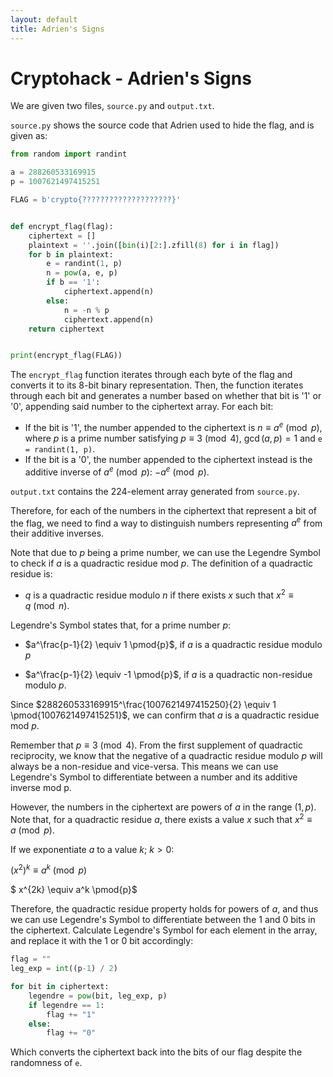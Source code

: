 ```yaml
---
layout: default
title: Adrien's Signs
---
```


# Cryptohack - Adrien's Signs
We are given two files, `source.py` and `output.txt`.

`source.py` shows the source code that Adrien used to hide the flag, and is given as:
```python
from random import randint

a = 288260533169915
p = 1007621497415251

FLAG = b'crypto{????????????????????}'


def encrypt_flag(flag):
    ciphertext = []
    plaintext = ''.join([bin(i)[2:].zfill(8) for i in flag])
    for b in plaintext:
        e = randint(1, p)
        n = pow(a, e, p)
        if b == '1':
            ciphertext.append(n)
        else:
            n = -n % p
            ciphertext.append(n)
    return ciphertext


print(encrypt_flag(FLAG))
```

The `encrypt_flag` function iterates through each byte of the flag and converts it to its 8-bit binary representation. Then, the function iterates through each bit and generates a number based on whether that bit is '1' or '0', appending said number to the ciphertext array. For each bit:

- If the bit is '1', the number appended to the ciphertext is $n \equiv a^e \pmod{p}$, where $p$ is a prime number satisfying $p \equiv 3 \pmod{4}$, $\gcd(a, p) = 1$ and `e = randint(1, p)`.
- If the bit is a '0', the number appended to the ciphertext instead is the additive inverse of $a^e \pmod{p}$: $-a^e \pmod{p}$.

`output.txt` contains the 224-element array generated from `source.py`.

Therefore, for each of the numbers in the ciphertext that represent a bit of the flag, we need to  find a way to distinguish numbers representing $a^e$ from their additive inverses.

Note that due to $p$ being a prime number, we can use the Legendre Symbol to check if $a$ is a quadractic residue mod $p$. The definition of a quadractic residue is:

- $q$ is a quadractic residue modulo $n$ if there exists $x$ such that $x^2 \equiv q \pmod{n}$.

Legendre's Symbol states that, for a prime number $p$:

- $a^\frac{p-1}{2} \equiv 1 \pmod{p}$, if $a$ is a quadractic residue modulo $p$

- $a^\frac{p-1}{2} \equiv -1 \pmod{p}$, if $a$ is a quadractic non-residue modulo $p$.

Since $288260533169915^\frac{1007621497415250}{2} \equiv 1 \pmod{1007621497415251}$, we can confirm that $a$ is a quadractic residue mod $p$.

Remember that $p \equiv 3 \pmod{4}$. From the first supplement of quadractic reciprocity, we know that the negative of a quadractic residue modulo $p$ will always be a non-residue and vice-versa. This means we can use Legendre's Symbol to differentiate between a number and its additive inverse mod p. 

However, the numbers in the ciphertext are powers of $a$ in the range $(1, p)$. 
Note that, for a quadractic residue $a$, there exists a value $x$ such that $x^2 \equiv a \pmod{p}$.

If we exponentiate $a$ to a value $k$; $k > 0$:

$(x^2)^k \equiv a^k \pmod{p}$

$ x^{2k} \equiv a^k \pmod{p}$

Therefore, the quadractic residue property holds for powers of $a$, and thus we can use Legendre's Symbol to differentiate between the 1 and 0 bits in the ciphertext.
Calculate Legendre's Symbol for each element in the array, and replace it with the 1 or 0 bit accordingly:

```python
flag = ""
leg_exp = int((p-1) / 2)

for bit in ciphertext:
    legendre = pow(bit, leg_exp, p)
    if legendre == 1:
        flag += "1"
    else:
        flag += "0"

```
Which converts the ciphertext back into the bits of our flag despite the randomness of `e`.
